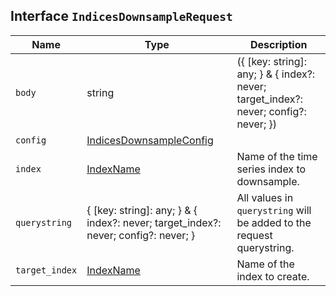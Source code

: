 ## Interface `IndicesDownsampleRequest`

| Name | Type | Description |
| - | - | - |
| `body` | string | ({ [key: string]: any; } & { index?: never; target_index?: never; config?: never; }) | All values in `body` will be added to the request body. |
| `config` | [IndicesDownsampleConfig](./IndicesDownsampleConfig.md) | &nbsp; |
| `index` | [IndexName](./IndexName.md) | Name of the time series index to downsample. |
| `querystring` | { [key: string]: any; } & { index?: never; target_index?: never; config?: never; } | All values in `querystring` will be added to the request querystring. |
| `target_index` | [IndexName](./IndexName.md) | Name of the index to create. |
